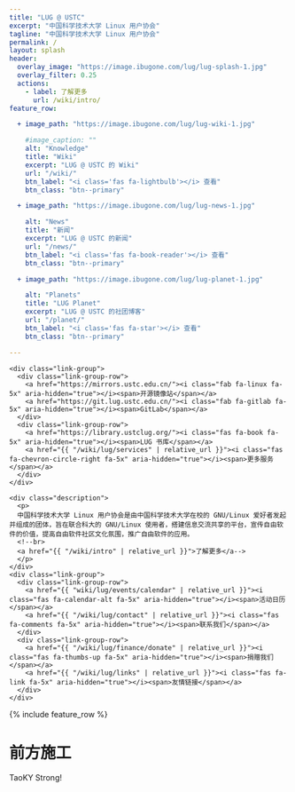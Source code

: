 ```yaml
---
title: "LUG @ USTC"
excerpt: "中国科学技术大学 Linux 用户协会"
tagline: "中国科学技术大学 Linux 用户协会"
permalink: /
layout: splash
header:
  overlay_image: "https://image.ibugone.com/lug/lug-splash-1.jpg"
  overlay_filter: 0.25
  actions:
    - label: 了解更多
      url: /wiki/intro/
feature_row:

  + image_path: "https://image.ibugone.com/lug/lug-wiki-1.jpg"

    #image_caption: ""
    alt: "Knowledge"
    title: "Wiki"
    excerpt: "LUG @ USTC 的 Wiki"
    url: "/wiki/"
    btn_label: "<i class='fas fa-lightbulb'></i> 查看"
    btn_class: "btn--primary"

  + image_path: "https://image.ibugone.com/lug/lug-news-1.jpg"

    alt: "News"
    title: "新闻"
    excerpt: "LUG @ USTC 的新闻"
    url: "/news/"
    btn_label: "<i class='fas fa-book-reader'></i> 查看"
    btn_class: "btn--primary"

  + image_path: "https://image.ibugone.com/lug/lug-planet-1.jpg"

    alt: "Planets"
    title: "LUG Planet"
    excerpt: "LUG @ USTC 的社团博客"
    url: "/planet/"
    btn_label: "<i class='fas fa-star'></i> 查看"
    btn_class: "btn--primary"

---
```


<nav class="lug-nav">
  <div class="nav-left">

    <div class="link-group">
      <div class="link-group-row">
        <a href="https://mirrors.ustc.edu.cn/"><i class="fab fa-linux fa-5x" aria-hidden="true"></i><span>开源镜像站</span></a>
        <a href="https://git.lug.ustc.edu.cn/"><i class="fab fa-gitlab fa-5x" aria-hidden="true"></i><span>GitLab</span></a>
      </div>
      <div class="link-group-row">
        <a href="https://library.ustclug.org/"><i class="fas fa-book fa-5x" aria-hidden="true"></i><span>LUG 书库</span></a>
        <a href="{{ "/wiki/lug/services" | relative_url }}"><i class="fas fa-chevron-circle-right fa-5x" aria-hidden="true"></i><span>更多服务</span></a>
      </div>
    </div>

  </div>
  <div class="nav-right">

    <div class="description">
      <p>
      中国科学技术大学 Linux 用户协会是由中国科学技术大学在校的 GNU/Linux 爱好者发起并组成的团体，旨在联合科大的 GNU/Linux 使用者，搭建信息交流共享的平台，宣传自由软件的价值，提高自由软件社区文化氛围，推广自由软件的应用。
      <!--br>
      <a href="{{ "/wiki/intro" | relative_url }}">了解更多</a-->
      </p>
    </div>
    <div class="link-group">
      <div class="link-group-row">
        <a href="{{ "wiki/lug/events/calendar" | relative_url }}"><i class="fas fa-calendar-alt fa-5x" aria-hidden="true"></i><span>活动日历</span></a>
        <a href="{{ "/wiki/lug/contact" | relative_url }}"><i class="fas fa-comments fa-5x" aria-hidden="true"></i><span>联系我们</span></a>
      </div>
      <div class="link-group-row">
        <a href="{{ "/wiki/lug/finance/donate" | relative_url }}"><i class="fas fa-thumbs-up fa-5x" aria-hidden="true"></i><span>捐赠我们</span></a>
        <a href="{{ "/wiki/lug/links" | relative_url }}"><i class="fas fa-link fa-5x" aria-hidden="true"></i><span>友情链接</span></a>
      </div>
    </div>

  </div>
</nav>

{% include feature_row %}

# 前方施工

TaoKY Strong!
